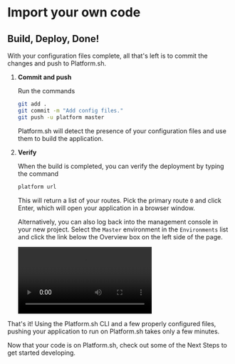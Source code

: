# Import your own code

## Build, Deploy, Done!

With your configuration files complete, all that's left is to commit the changes and push to Platform.sh.

<asciinema-player src="/videos/asciinema/first-push.cast" preload=1 autoplay=1 loop=1></asciinema-player>

1. **Commit and push**

    Run the commands

    ```bash
    git add .
    git commit -m "Add config files."
    git push -u platform master
    ```

    Platform.sh will detect the presence of your configuration files and use them to build the application.

2. **Verify**

    When the build is completed, you can verify the deployment by typing the command

    ```bash
    platform url
    ```

    This will return a list of your routes. Pick the primary route `0` and click Enter, which will open your application in a browser window.

    Alternatively, you can also log back into the management console in your new project. Select the `Master` environment in the `Environments` list and click the link below the Overview box on the left side of the page.

    <video controls autoplay loop>
      <source src="/videos/management-console/check-status.mp4" type="video/mp4">
    </video>

That's it! Using the Platform.sh CLI and a few properly configured files, pushing your application to run on Platform.sh takes only a few minutes.

Now that your code is on Platform.sh, check out some of the Next Steps to get started developing.

<div id = "buttons"></div>

<script>
$(document).ready(function(){
  var navNextText = "I have deployed my application";
  var navButtons = {type: "navigation", prev: getPathObj("prev"), next: getPathObj("next", navNextText), div: "buttons"};
  makeButton(navButtons);
});
</script>
